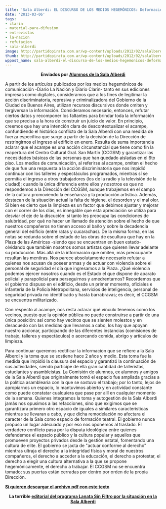 ```yaml
---
title: 'Sala Alberdi: EL DISCURSO DE LOS MEDIOS HEGEMÓNICOS: Deformación y Desinformación.'
date: '2013-03-06'
tags:
- clarin
- material-para-difusion
- entrevistas
- la-nacion
- refutacion
- sala-alberdi
image: http://partidopirata.com.ar/wp-content/uploads/2012/02/salalberdi.jpg
thumb: http://partidopirata.com.ar/wp-content/uploads/2012/02/salalberdi-150x150.jpg
wppost_name: sala-alberdi-el-discurso-de-los-medios-hegemonicos-deformacion-y-desinformacion
---
```


<p style="text-align: center;"><strong>Enviados por <a href="https://twitter.com/salaalberdi" target="_blank">Alumnos de la Sala Alberdi</a></strong></p>
A partir de los artículos publicados por los medios hegemónicos de comunicación -Diario La Nación y Diario Clarín- tanto en sus ediciones impresas como digitales, consideramos que a los fines de legitimar la acción discriminatoria, represiva y criminalizadora del Gobierno de la Ciudad de Buenos Aires, utilizan recursos discursivos donde omiten y tergiversan la información. Consideramos necesario, entonces, refutar ciertos datos y recomponer los faltantes para brindar toda la información que se precisa a la hora de construir un juicio de valor.
En principio, creemos que hay una intención clara de descontextualizar el acampe, confundiendo el histórico conflicto de la Sala Alberdi con una medida de fuerza específica que surge a partir de la decisión de la Dirección de restringirnos el ingreso al edificio en enero. Resulta de suma importancia aclarar que el acampe es una acción circunstancial que tiene como fin la reapertura del Centro Cultural Gral. San Martín (CCGSM) y garantizar las necesidades básicas de las personas que han quedado aisladas en el 6to piso. Los medios de comunicación, al referirse al acampe, omiten el hecho de que fue una respuesta a la acción discriminatoria que nos impidió continuar con los talleres y espectáculos programados, mientras sí se permitía el ingreso a otros trabajadores (los de la radio y la televisión de la ciudad); cuando la única diferencia entre ellos y nosotros es que no respondemos a la Dirección del
CCGSM, aunque trabajemos en el campo de la cultura promoviendo la enseñanza y la producción artística.
Además, destacan de la situación actual la falta de higiene, el desorden y el mal olor. Si bien es cierto que la limpieza es un factor que debimos ajustar y mejorar con el correr de los días, es innegable que esta apreciación se utiliza para desviar el eje de la discución: si tanto les preocupa las condiciones de salubridad, por qué no hacer un llamado de atención sobre el hecho de que nuestros compañeros no tienen acceso al baño y sobre la decadencia general del edificio (entre ratas y cucarachas).
De la misma forma, en las notas se redunda sobre el estado de las obras de escultura que hay en la Plaza de las Américas -siendo que se encuentran en buen estado- olvidando que también nosotros somos artistas que quieren llevar adelante su producción.
Más allá de la información que omiten, más preocupante resultan las mentiras. Nos parece absolutamente necesario refutar a quienes nos acusan de poseer armas y de actuar con violencia sobre el personal de seguridad el día que ingresamos a la Plaza. ¿Qué violencia podemos ejercer nosotros cuando es el Estado el que dispone de aparato policial y parapolicial para perseguirnos y amedrentarnos? Recordemos que el gobierno dispuso en el edificio, desde un primer momento, oficiales e infantería de la Policía Metropolitana, servicios de inteligencia, personal de seguridad privada no identificado y hasta barrabravas; es decir, el CCGSM se encuentra militarizado.

Con respecto al acampe, nos resta aclarar qué vínculo tenemos como los vecinos, puesto que la opinión pública no puede construirse a partir de una única posición: así como hay vecinos que se sienten molestos y en desacuedo con las medidas que llevamos a cabo, los hay que apoyan nuestro accionar, participando de las diferentes instancias (comisiones de trabajo, talleres y espectáculos) o acercando comida, abrigo y artículos de limpieza.

Para continuar queremos rectificar la informacion que se refiere a la Sala Alberdi y la toma que se sostiene hace 2 años y medio. Esta toma fue la medida que impidió la clausura del espacio y garantizó la continuación de sus actividades, siendo partícipe de ella gran cantidad de talleristas, estudiantes y asambleistas. La Comisión de alumnos, ex alumnos y amigos de la Sala Alberdi que originalmente tomó el espacio fue ampliada gracias a la política asamblearia con la que se sostuvo el trabajo; por lo tanto, lejos
de apropiarnos un espacio, lo mantuvimos abierto y en actividad constante como puede constatar cualquiera que pase por allí en cualquier momento de la semana.
Quienes integramos la toma y autogestión de la Sala Alberdi jamás nos opusimos a las refacciones, sino que exigimos que se garantizara primero otro espacio de iguales a similares características mientras se llevaran a cabo, y que dicha remodelación no afectara el caracter de la Sala como espacio de formación teatral. El gobierno nunca propuso un lugar adecuado y por eso nos
oponemos al traslado.
El verdadero conflicto pasa por la disputa ideológica entre quienes defendemos el espacio público y la cultura popular y aquellos que promueven proyectos privados desde la gestión estatal, fomentando una cultura de elite. El gobierno se jacta de "actuar conforme al derecho" mientras ultraja el derecho a la integridad física y moral de nuestros compañeros, el derecho a acceder a la educación, el
derecho a protestar, el derecho a elegir una cultura alternativa a la que se propone hegemónicamente, el derecho a trabajar. El CCGSM no se encuentra tomado; sus puertas están cerradas por dentro por orden de la propia Dirección.

<strong><a href="http://partidopirata.com.ar/wp-content/uploads/2013/03/refutación.pdf">Si quieren descargar el archivo pdf con este texto</a></strong>
<p style="text-align: center;"><strong>La terrible <a href="http://partidopirata.com.ar/8634/para-hacer-un-ejercicio-de-analisis-del-mensaje-jorge-lanata-y-el-acampe-cultural-y-la-sala-alberdi">editorial del programa Lanata Sin Filtro por la situación en la Sala Alberdi</a></strong></p>
